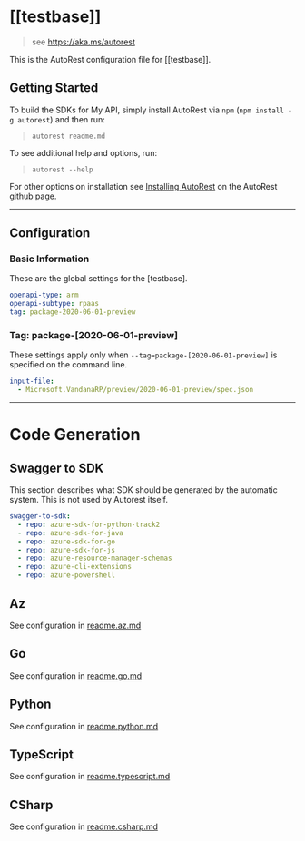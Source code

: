 # [[testbase]]

> see https://aka.ms/autorest

This is the AutoRest configuration file for [[testbase]].

## Getting Started

To build the SDKs for My API, simply install AutoRest via `npm` (`npm install -g autorest`) and then run:

> `autorest readme.md`

To see additional help and options, run:

> `autorest --help`

For other options on installation see [Installing AutoRest](https://aka.ms/autorest/install) on the AutoRest github page.

---

## Configuration

### Basic Information

These are the global settings for the [testbase].

```yaml
openapi-type: arm
openapi-subtype: rpaas
tag: package-2020-06-01-preview
```

### Tag: package-[2020-06-01-preview]

These settings apply only when `--tag=package-[2020-06-01-preview]` is specified on the command line.

```yaml $(tag) == 'package-[2020-06-01-preview]'
input-file:
  - Microsoft.VandanaRP/preview/2020-06-01-preview/spec.json
```

---

# Code Generation

## Swagger to SDK

This section describes what SDK should be generated by the automatic system.
This is not used by Autorest itself.

```yaml $(swagger-to-sdk)
swagger-to-sdk:
  - repo: azure-sdk-for-python-track2
  - repo: azure-sdk-for-java
  - repo: azure-sdk-for-go
  - repo: azure-sdk-for-js
  - repo: azure-resource-manager-schemas
  - repo: azure-cli-extensions
  - repo: azure-powershell
```
## Az

See configuration in [readme.az.md](./readme.az.md)

## Go

See configuration in [readme.go.md](./readme.go.md)

## Python

See configuration in [readme.python.md](./readme.python.md)

## TypeScript

See configuration in [readme.typescript.md](./readme.typescript.md)

## CSharp

See configuration in [readme.csharp.md](./readme.csharp.md)